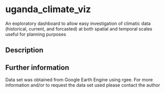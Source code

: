 # uganda_climate_viz
An exploratory dashboard to allow easy investigation of climatic data  (historical, current, and forcasted) at both spatial and temporal scales useful for planning purposes

## Description

## Further information
Data set was obtained from Google Earth Engine using rgee. For more information and/or to request the data set used please contact the author
